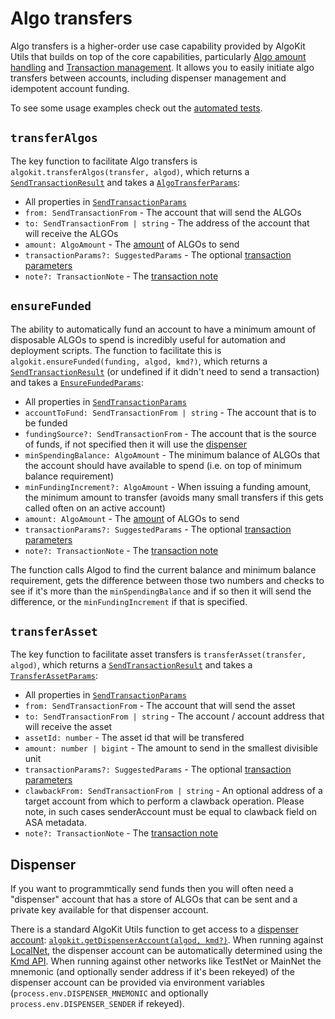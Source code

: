 # Algo transfers

Algo transfers is a higher-order use case capability provided by AlgoKit Utils that builds on top of the core capabilities, particularly [Algo amount handling](./amount.md) and [Transaction management](./transaction.md). It allows you to easily initiate algo transfers between accounts, including dispenser management and idempotent account funding.

To see some usage examples check out the [automated tests](../../src/transfer.spec.ts).

## `transferAlgos`

The key function to facilitate Algo transfers is `algokit.transferAlgos(transfer, algod)`, which returns a [`SendTransactionResult`](./transaction.md#sendtransactionresult) and takes a [`AlgoTransferParams`](../code/interfaces/types_transfer.AlgoTransferParams.md):

- All properties in [`SendTransactionParams`](./transaction.md#sendtransactionparams)
- `from: SendTransactionFrom` - The account that will send the ALGOs
- `to: SendTransactionFrom | string` - The address of the account that will receive the ALGOs
- `amount: AlgoAmount` - The [amount](./amount.md) of ALGOs to send
- `transactionParams?: SuggestedParams` - The optional [transaction parameters](./transaction.md#transaction-params)
- `note?: TransactionNote` - The [transaction note](./transaction.md#transaction-notes)

## `ensureFunded`

The ability to automatically fund an account to have a minimum amount of disposable ALGOs to spend is incredibly useful for automation and deployment scripts. The function to facilitate this is `algokit.ensureFunded(funding, algod, kmd?)`, which returns a [`SendTransactionResult`](./transaction.md#sendtransactionresult) (or undefined if it didn't need to send a transaction) and takes a [`EnsureFundedParams`](../code/interfaces/types_transfer.EnsureFundedParams.md):

- All properties in [`SendTransactionParams`](./transaction.md#sendtransactionparams)
- `accountToFund: SendTransactionFrom | string` - The account that is to be funded
- `fundingSource?: SendTransactionFrom` - The account that is the source of funds, if not specified then it will use the [dispenser](./account.md#dispenser)
- `minSpendingBalance: AlgoAmount` - The minimum balance of ALGOs that the account should have available to spend (i.e. on top of minimum balance requirement)
- `minFundingIncrement?: AlgoAmount` - When issuing a funding amount, the minimum amount to transfer (avoids many small transfers if this gets called often on an active account)
- `amount: AlgoAmount` - The [amount](./amount.md) of ALGOs to send
- `transactionParams?: SuggestedParams` - The optional [transaction parameters](./transaction.md#transaction-params)
- `note?: TransactionNote` - The [transaction note](./transaction.md#transaction-notes)

The function calls Algod to find the current balance and minimum balance requirement, gets the difference between those two numbers and checks to see if it's more than the `minSpendingBalance` and if so then it will send the difference, or the `minFundingIncrement` if that is specified.

## `transferAsset`

The key function to facilitate asset transfers is `transferAsset(transfer, algod)`, which returns a [`SendTransactionResult`](./transaction.md#sendtransactionresult) and takes a [`TransferAssetParams`](../code/interfaces/types_transfer.TransferAssetParams.md):

- All properties in [`SendTransactionParams`](./transaction.md#sendtransactionparams)
- `from: SendTransactionFrom` - The account that will send the asset
- `to: SendTransactionFrom | string` - The account / account address that will receive the asset
- `assetId: number` - The asset id that will be transfered
- `amount: number | bigint` - The amount to send in the smallest divisible unit
- `transactionParams?: SuggestedParams` - The optional [transaction parameters](./transaction.md#transaction-params)
- `clawbackFrom: SendTransactionFrom | string` - An optional address of a target account from which to perform a clawback operation. Please note, in such cases senderAccount must be equal to clawback field on ASA metadata.
- `note?: TransactionNote` - The [transaction note](./transaction.md#transaction-notes)

## Dispenser

If you want to programmtically send funds then you will often need a "dispenser" account that has a store of ALGOs that can be sent and a private key available for that dispenser account.

There is a standard AlgoKit Utils function to get access to a [dispenser account](./account.md#accounts): [`algokit.getDispenserAccount(algod, kmd?)`](../code/modules/index.md#getdispenseraccount). When running against [LocalNet](https://github.com/algorandfoundation/algokit-cli/blob/main/docs/features/localnet.md), the dispenser account can be automatically determined using the [Kmd API](https://developer.algorand.org/docs/rest-apis/kmd). When running against other networks like TestNet or MainNet the mnemonic (and optionally sender address if it's been rekeyed) of the dispenser account can be provided via environment variables (`process.env.DISPENSER_MNEMONIC` and optionally `process.env.DISPENSER_SENDER` if rekeyed).
